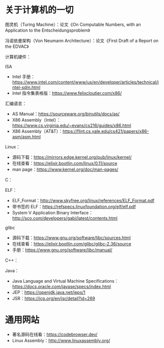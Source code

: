 # 关于计算机的一切

图灵机（Turing Machine）：论文《On Computable Numbers, with an Application to the Entscheidungsproblem》

冯诺依曼架构（Von Neumann Architecture）：论文《First Draft of a Report on the EDVAC》

计算机硬件：

ISA
- Intel 手册：https://www.intel.com/content/www/us/en/developer/articles/technical/intel-sdm.html
- Intel 指令集表格版：https://www.felixcloutier.com/x86/

汇编语言：

- AS Manual：https://sourceware.org/binutils/docs/as/
- X86 Assembly（Intel）：https://www.cs.virginia.edu/~evans/cs216/guides/x86.html
- X86 Assembly（AT&T）：https://flint.cs.yale.edu/cs421/papers/x86-asm/asm.html

Linux：

- 源码下载：https://mirrors.edge.kernel.org/pub/linux/kernel/
- 在线查看：https://elixir.bootlin.com/linux/0.11/source
- man page：https://www.kernel.org/doc/man-pages/

C：

ELF：

- ELF_Format：http://www.skyfree.org/linux/references/ELF_Format.pdf
- 带书签的 ELF：https://refspecs.linuxfoundation.org/elf/elf.pdf
- System V Application Binary Interface：http://sco.com/developers/gabi/latest/contents.html

glibc

- 源码下载：https://www.gnu.org/software/libc/sources.html
- 在线查看：https://elixir.bootlin.com/glibc/glibc-2.36/source
- 手册：https://www.gnu.org/software/libc/manual/

C++：

Java：

- Java Language and Virtual Machine Specifications：https://docs.oracle.com/javase/specs/index.html
- JEP：https://openjdk.java.net/jeps/1
- JSR：https://jcp.org/en/jsr/detail?id=269

# 通用网站

- 著名源码在线看：https://codebrowser.dev/
- Linux Assembly：http://www.linuxassembly.org/
